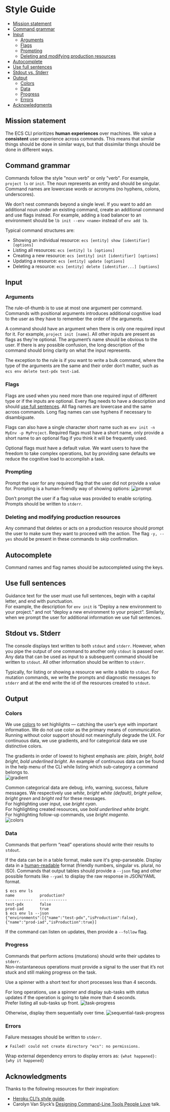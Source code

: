 # Style Guide
* [Mission statement](#mission-statement)
* [Command grammar](#command-grammar)
* [Input](#input)
  * [Arguments](#arguments)
  * [Flags](#flags)
  * [Prompting](#prompting)
  * [Deleting and modifying production resources](#deleting-and-modifying-production-resources)
* [Autocomplete](#autocomplete)
* [Use full sentences](#use-full-sentences)
* [Stdout vs. Stderr](#stdout-vs-stderr)
* [Output](#output)
  * [Colors](#colors)
  * [Data](#data)
  * [Progress](#progress)
  * [Errors](#errors)
* [Acknowledgments](#acknowledgments)  

## Mission statement
The ECS CLI prioritizes **human experiences** over machines. We value a **consistent** user experience across commands. 
This means that similar things should be done in similar ways, but that dissimilar things should be done in different ways.

## Command grammar
Commands follow the style "noun verb" or only "verb". For example, `project ls` or `init`. 
The noun represents an entity and should be singular. Command names are lowercase words or acronyms (no hyphens, colons, underscores).

We don’t nest commands beyond a single level. If you want to add an additional noun under an existing command, 
create an additional command and use flags instead. For example, adding a load balancer to an environment 
should be `lb init --env <name>` instead of `env add lb`.

Typical command structures are:

* Showing an individual resource: `ecs [entity] show [identifier] [options]`
* Listing all resources: `ecs [entity] ls [options]`
* Creating a new resource: `ecs [entity] init [identifier] [options]`
* Updating a resource: `ecs [entity] update [options]`
* Deleting a resource: `ecs [entity] delete [identifier...] [options]`

## Input
### Arguments
The rule-of-thumb is to use at most one argument per command. Commands with positional arguments introduces 
additional cognitive load to the user as they have to remember the order of the arguments. 

A command should have an argument when there is only one required input for it. 
For example, `project init [name]`. All other inputs are present as flags as they're optional. 
The argument’s name should be obvious to the user. If there is any possible confusion, the long description of the 
command should bring clarity on what the input represents.

The exception to the rule is if you want to write a bulk command, where the type of the arguments are the same and 
their order don’t matter, such as `ecs env delete test-pdx test-iad`.

### Flags
Flags are used when you need more than one required input of different type or if the inputs are optional. 
Every flag needs to have a description and should [use full sentences](#use-full-sentences). 
All flag names are lowercase and the same across commands. Long flag names can use hyphens if necessary to disambiguate.

Flags can also have a single character short name such as `env init -n MyEnv -p MyProject`. 
Required flags must have a short name, only provide a short name to an optional flag if you think it will be frequently used.

Optional flags must have a default value. We want users to have the freedom to take complex operations, 
but by providing sane defaults we reduce the cognitive load to accomplish a task.

### Prompting
Prompt the user for any required flag that the user did not provide a value for. Prompting is a human-friendly way of showing options:
![prompt](https://user-images.githubusercontent.com/879348/65549185-e4394380-ded1-11e9-9fce-f1b19cd4f27f.png)

Don’t prompt the user if a flag value was provided to enable scripting.
Prompts should be written to `stderr`.

### Deleting and modifying production resources
Any command that deletes or acts on a production resource should prompt the user to make sure they want to proceed with the action. 
The flag `-y, --yes` should be present in these commands to skip confirmation.

## Autocomplete
Command names and flag names should be autocompleted using the <tab><tab> keys.

## Use full sentences
Guidance text for the user must use full sentences, begin with a capital letter, and end with punctuation.   
For example, the description for `env init` is “Deploy a new environment to your project.” and not “deploy a new environment to your project”. 
Similarly, when we prompt the user for additional information we use full sentences.

## Stdout vs. Stderr
The console displays text written to both `stdout` and `stderr`. However, when you pipe the output of one command to another only
`stdout` is passed over. Any data that can be used as input to a subsequent command should be written to `stdout`. 
All other information should be written to `stderr`.  

Typically, for listing or showing a resource we write a table to  `stdout`. For mutation commands, we write the prompts and 
diagnostic messages to `stderr` and at the end write the id of the resources created to `stdout`.

## Output
### Colors
We use [colors](https://en.wikipedia.org/wiki/ANSI_escape_code#Colors) to set highlights — catching the user’s eye with important information. 
We do not use color as the primary means of communication. Running without color support should not meaningfully degrade the UX. 
For continuous data, we use gradients, and for categorical data we use distinctive colors.

The gradients in order of lowest to highest emphasis are: _plain_, _bright_, _bold bright_, _bold underlined bright_. An example of continuous data can be found in the help menu of the CLI while listing which sub-category a command belongs to.  
![gradient](https://user-images.githubusercontent.com/879348/65549210-ef8c6f00-ded1-11e9-865d-b30ef7b94223.png) 

Common categorical data are debug, info, warning, success, failure messages. 
We respectively use _white_, _bright white (default)_, _bright yellow_, _bright green_ and _bright red_ for these messages.  
For highlighting user input, use _bright cyan_.  
For highlighting created resources, use _bold underlined white bright_.  
For highlighting follow-up commands, use _bright magenta_.  
![colors](https://user-images.githubusercontent.com/879348/65549416-5578f680-ded2-11e9-8d0f-21e0737f43ef.png)

### Data
Commands that perform “read” operations should write their results to `stdout`. 

If the data can be in a table format, make sure it's grep-parseable. 
Display data in a [human-readable](https://github.com/dustin/go-humanize) format (friendly numbers, singular vs. plural, no ISO).
Commands that output tables should provide a `--json` flag and other possible formats like `--yaml` to display the raw response in JSON/YAML format.

```
$ ecs env ls
name           production?
------------   ------------
test-pdx       false
prod-iad       true
$ ecs env ls --json
{"environments":[{"name":"test-pdx","isProduction":false},{"name":"prod-iad","isProduction":true}]
``` 

If the command can listen on updates, then provide a `--follow` flag.

### Progress
Commands that perform actions (mutations) should write their updates to `stderr`.  
Non-instantaneous operations must provide a signal to the user that it’s not stuck and still making progress on the task.

Use a spinner with a short text for short processes less than 4 seconds.

For long operations, use a spinner and display sub-tasks with status updates if the operation is going to take more than 4 seconds.   
Prefer listing all sub-tasks up front. 
![task-progress](https://user-images.githubusercontent.com/879348/65549555-9ffa7300-ded2-11e9-955f-fa842263fb99.gif)

Otherwise, display them sequentially over time.
![sequential-task-progress](https://user-images.githubusercontent.com/879348/65549577-abe63500-ded2-11e9-988b-00be9e770c85.gif)

### Errors
Failure messages should be written to `stderr`.

```
✘ Failed! could not create directory "ecs": no permissions.
```

Wrap external dependency errors to display errors as: `{what happened}: {why it happened}`

## Acknowledgments
Thanks to the following resources for their inspiration:
* [Heroku CLI’s style guide](https://devcenter.heroku.com/articles/cli-style-guide).
* Carolyn Van Slyck’s [Designing Command-Line Tools People Love](https://carolynvanslyck.com/talk/go/cli/#/) talk.
